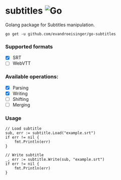 # subtitles ![Go](https://github.com/evandroeisinger/subtitles/workflows/Go/badge.svg)
Golang package for Subtitles manipulation. 

```shell
go get -u github.com/evandroeisinger/go-subtitles
```

### Supported formats
- [x] SRT
- [ ] WebVTT

### Available operations:
- [x] Parsing 
- [x] Writing
- [ ] Shifting
- [ ] Merging

### Usage
```golang
// Load subtitle
sub, err := subtitle.Load("example.srt")
if err != nil {
    fmt.Println(err)
}

// Write subtitle
_, err := subtitle.Write(sub, "example.srt")
if err != nil {
    fmt.Println(err)
}
```